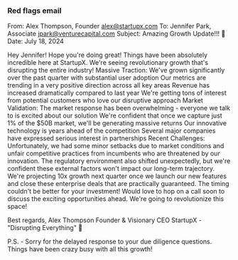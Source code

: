 ### Red flags email

From: Alex Thompson, Founder alex@startupx.com
To: Jennifer Park, Associate jpark@venturecapital.com
Subject: Amazing Growth Update!!! 🚀
Date: July 18, 2024

Hey Jennifer!
Hope you're doing great! Things have been absolutely incredible here at StartupX. We're seeing revolutionary growth that's disrupting the entire industry!
Massive Traction:
We've grown significantly over the past quarter with substantial user adoption
Our metrics are trending in a very positive direction across all key areas
Revenue has increased dramatically compared to last year
We're getting tons of interest from potential customers who love our disruptive approach
Market Validation:
The market response has been overwhelming - everyone we talk to is excited about our solution
We're confident that once we capture just 1% of the $50B market, we'll be generating massive returns
Our innovative technology is years ahead of the competition
Several major companies have expressed serious interest in partnerships
Recent Challenges: Unfortunately, we had some minor setbacks due to market conditions and unfair competitive practices from incumbents who are threatened by our innovation. The regulatory environment also shifted unexpectedly, but we're confident these external factors won't impact our long-term trajectory.
We're projecting 10x growth next quarter once we launch our new features and close these enterprise deals that are practically guaranteed. The timing couldn't be better for your investment!
Would love to hop on a call soon to discuss the exciting opportunities ahead. We're going to revolutionize this space!

Best regards,
Alex Thompson
Founder & Visionary CEO
StartupX - "Disrupting Everything" 🚀

P.S. - Sorry for the delayed response to your due diligence questions. Things have been crazy busy with all this growth!
